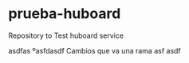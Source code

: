 prueba-huboard
==============

Repository to Test huboard service

asdfas ºasfdasdf
Cambios que va una rama
asf
asdf
